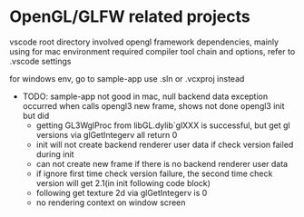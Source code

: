 # OpenGL/GLFW related projects #

vscode root directory involved opengl framework dependencies, mainly using for mac environment required compiler tool chain and options, refer to .vscode settings

for windows env, go to sample-app use .sln or .vcxproj instead

- TODO:
  sample-app not good in mac, null backend data exception occurred when calls opengl3 new frame, shows not done opengl3 init but did
  - getting GL3WglProc from libGL.dylib`glXXX is successful, but get gl versions via glGetIntegerv all return 0
  - init will not create backend renderer user data if check version failed during init
  - can not create new frame if there is no backend renderer user data
  - if ignore first time check version failure, the second time check version will get 2.1(in init following code block)
  - following get texture 2d via glGetIntegerv is 0
  - no rendering context on window screen
